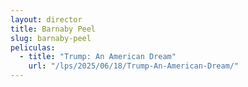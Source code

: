 ```yaml
---
layout: director
title: Barnaby Peel
slug: barnaby-peel
peliculas:
  - title: "Trump: An American Dream"
    url: "/lps/2025/06/18/Trump-An-American-Dream/"
---
```

